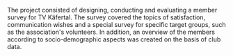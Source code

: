 The project consisted of designing, conducting and evaluating a member survey for TV Käfertal. The survey covered the topics of satisfaction, communication wishes and a special survey for specific target groups, such as the association's volunteers. In addition, an overview of the members according to socio-demographic aspects was created on the basis of club data.